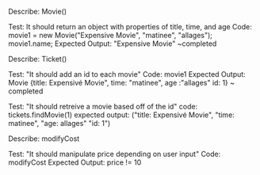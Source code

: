 Describe: Movie()

Test: It should return an object with properties of title, time, and age
Code: movie1 = new Movie("Expensive Movie", "matinee", "allages");
      movie1.name;
Expected Output: "Expensive Movie" ~completed


Describe: Ticket()

Test: "It should add an id to each movie"
Code: movie1
Expected Output: Movie {title: Expensivé Movie", time: "matinee", age :"allages" id: 1} ~ completed

Test: "It should retreive a movie based off of the id"
code: tickets.findMovie(1)
expected output: ("title: Expensivé Movie", "time: matinee", "age: allages" "id: 1") 

Describe: modifyCost

Test: "It should manipulate price depending on user input"
Code: modifyCost
Expected Output: price != 10